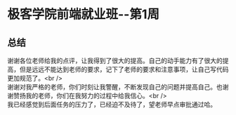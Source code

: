 # 极客学院前端就业班--第1周
## 总结
谢谢各位老师给我的点评，让我得到了很大的提高。自己的动手能力有了很大的提高，但是远远不能达到老师的要求，记下了老师的要求和注意事项，让自己写代码更加规范了。\<br /\>  
谢谢对我严格的老师，你们时刻让我警醒，不断发现自己的问题并提高自己。也谢谢赞扬我的老师，你们在我努力的过程中给我信心。\<br /\>  
我已经感觉到后面任务的压力了，已经迫不及待了，望老师早点审批通过哈。
